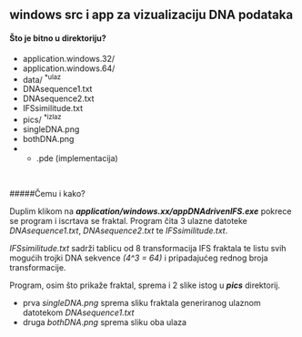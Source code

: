 windows src i app  za vizualizaciju DNA podataka
---


#### Što je bitno u direktoriju?
+ application.windows.32/
+ application.windows.64/
+ data/ <sup>*ulaz</sup>
 + DNAsequence1.txt
 + DNAsequence2.txt	
 + IFSsimilitude.txt
+ pics/   <sup>*izlaz</sup>
 + singleDNA.png
 + bothDNA.png
+ * .pde (implementacija)
<br>

#####Čemu i kako?


Duplim klikom na ***application/windows.xx/appDNAdrivenIFS.exe*** pokrece se program i iscrtava se fraktal. Program čita 3 ulazne datoteke *DNAsequence1.txt*,  *DNAsequence2.txt* te *IFSsimilitude.txt*.

*IFSsimilitude.txt* sadrži tablicu od 8 transformacija IFS fraktala te listu svih mogućih trojki DNA sekvence *(4^3 = 64)* i pripadajućeg rednog broja transformacije.

Program, osim što prikaže fraktal, sprema i 2 slike istog u ***pics*** direktorij. 
+ prva  *singleDNA.png* sprema sliku fraktala generiranog ulaznom datotekom  *DNAsequence1.txt*
+ druga *bothDNA.png* sprema sliku oba ulaza


